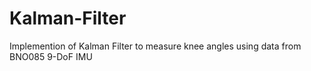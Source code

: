 # Kalman-Filter
Implemention of Kalman Filter to measure knee angles using data from BNO085 9-DoF IMU

